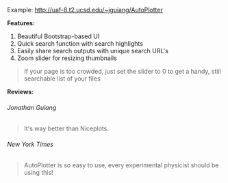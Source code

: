 Example: http://uaf-8.t2.ucsd.edu/~jguiang/AutoPlotter

**Features:**
1. Beautiful Bootstrap-based UI
2. Quick search function with search highlights
3. Easily share search outputs with unique search URL's
4. Zoom slider for resizing thumbnails
> If your page is too crowded, just set the slider to 0 to get a handy, still searchable list of your files

**Reviews:**
###### Jonathan Guiang
> It's way better than Niceplots.

###### New York Times
> AutoPlotter is so easy to use, every experimental physicist should be using this!
